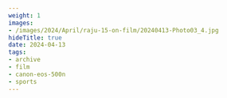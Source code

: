```yaml
---
weight: 1
images:
- /images/2024/April/raju-15-on-film/20240413-Photo03_4.jpg
hideTitle: true
date: 2024-04-13
tags:
- archive
- film
- canon-eos-500n
- sports
---
```

